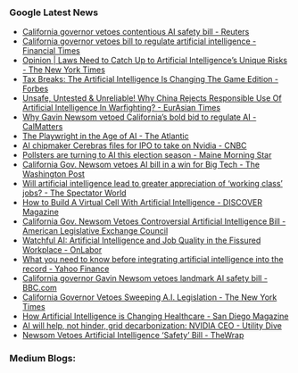 ### Google Latest News
<!-- GOOGLE-NEWS-CONTENT:START -->

- [California governor vetoes contentious AI safety bill - Reuters](https://news.google.com/rss/articles/CBMiwgFBVV95cUxQUXphMGVVMHVmTWprLTJmR1dzaHdZRVBXVGpnbS1HTW94S01kNWgtVGVCcHhSWTFYMW9qR1NBdnRHYThoeHR1UWpYbW52OFRkTnlCOTZSWlJlSE14MTR2VU5INFlvbmNRZ0dFRkNkZ3p4RFpnZlF6VmZCR2FNVW9rNXJSUVJ3Z0EwYmFqRnZYcnVqU3NwWDNGZFRXeS01RUMzNTg4bVc1VVFjbHVtRXBWbWhxUzNpT1pQbkc1TEdWUnBkQQ?oc=5)
- [California governor vetoes bill to regulate artificial intelligence - Financial Times](https://news.google.com/rss/articles/CBMicEFVX3lxTE8zWUNkM3BHU0tKeGNpaWUwLVFlaEZ3eldpbFFSN1ZzVDRTNTREbHVCMVhDdHBNM1A1OXJRVDNEVDNVV3htSy1XTjhsMjFRYlNZWWtZcWtycXplbUpTQlJpb2dQVmQyTlJyY2dJS3F5UTA?oc=5)
- [Opinion | Laws Need to Catch Up to Artificial Intelligence’s Unique Risks - The New York Times](https://news.google.com/rss/articles/CBMigwFBVV95cUxNZGo3ay1DWUx3Wm9hbHZuYTk4eGJyQXFteDA0OV9kU1k1OFAxaDVEUDdZSTA4N01HZ0JYbFB6ZkxLMF9CS25PV3dubmJ3ckswaVA2bkp4OW1QYnRIV2hLa0JYQjcxRlRQWmRoXzlGSk16MTh3NnVPY052VFAzeUdTdkpKbw?oc=5)
- [Tax Breaks: The Artificial Intelligence Is Changing The Game Edition - Forbes](https://news.google.com/rss/articles/CBMiwwFBVV95cUxNaVJCU2J0U3RYeDlqejVDbG1ld1hZcEJiUXBLUmRNel9ubmZIN2pwZG56aE82UlRScV93aC1rZ2VVaDR3Tm5nVU5PVTI2QnQ1RHNvaGZRbWZIeEJXVm9sX2hxOG41R2IwdC1vSFZuQzlla1Y3WUJpREdveGlKT2xCNDRudTlZWGdTNDZSWlFwR2wxRDVnenY4ZkNGdkUzT2J2eVhaY3VrY3Z2LVBYa2FCRlRNLXB2QmxYRWcwaWVoRktfdlU?oc=5)
- [Unsafe, Untested & Unreliable! Why China Rejects Responsible Use Of Artificial Intelligence In Warfighting? - EurAsian Times](https://news.google.com/rss/articles/CBMiigFBVV95cUxPb2dGYXd5R0hTZmVCVHJxR3BSN1NISHZnUVFNNGE3Uk1UOFhUSi1YVVRrWW11X3RSRHRDWnNVNk1PRHVabXZVenh3N1l5eHppWlVDOXp2aTQ2WmlYVmY2dDktVzZhY0NXbE9uWnZVTTN4RnpjaHp3UTRlcS1nZW85bzlEbi1TREZiQWfSAYoBQVVfeXFMT29nRmF3eUdIU2ZlQlRycUdwUjdTSEh2Z1FRTTRhN1JNVDhYVEotWFVUa1ltdV90UkR0Q1pzVTZNT0R1Wm12VXp4dzdZeXh6aVpVQzl6dmk0NlppWFZmNnQ5LVc2YWNDV2xPblp2VU0zeEZ6Y2h6d1E0ZXEtZ2VvOW85RG4tU0RGYkFn?oc=5)
- [Why Gavin Newsom vetoed California’s bold bid to regulate AI - CalMatters](https://news.google.com/rss/articles/CBMijAFBVV95cUxOdkUySnExcHhuQnY5YnJMY2VlLVNaUW1veDg5WGxWUThsOHNJVl9ONDVWeEVtYU8xZnVQWDM1Wjd1TndkdUswb09abXR4M3BWLUhYN2cxSmhlSW5CdFU2elNhOExRMk5Tcy1YRG5rV1VNbHdGWjZRTlJmemZvcDlOc1pySzI3ckJrWjdQZg?oc=5)
- [The Playwright in the Age of AI - The Atlantic](https://news.google.com/rss/articles/CBMirwFBVV95cUxNQjNEOUhVTkZRZXlTaTlUQjRIWmFYOHJJbWluYm0tVHh0OXdfa3BFdUdTMkZ5SF95UzdySXpKeWRXVktGSmZWTnhUXzhYdWZQQWJvQmJCUmpmQ0xReXlISXI5X2pLTEFBTWFqYVl2S1Fzb0tmSTVoQ3QxaVJHZnZqWmZnZkxWOEZvV2xoZzhqeVBsaUlUVnR5cTlNVVBpZ1lCQkkwalFiWEFQTjZhQnNJ?oc=5)
- [AI chipmaker Cerebras files for IPO to take on Nvidia - CNBC](https://news.google.com/rss/articles/CBMia0FVX3lxTE93SnpKM3BVLVczb1VRbThzWHZUWW0yMjZHRFBvbUozZUVqMElEMG1fRmh2a0V5cnlwT0lsdU5OcF9MbXByNGJuY2JqM3o2NFY0T0tvVEw1ZmxlcVpzd3BDWEhLY0NZcV9JTVJ30gFwQVVfeXFMTnhvNlhIWE9aUXdvWmxpdlZXSjRLSkVFTkxaQi1ray02TWFJUmRKYVRJaS1uMzlhZFZrd0Rtai1zMUNjRDBwUHl0S0JBRnhpQzdVVDF5N3ZaQ0dJcmxpM1EwOFQ1d1dNbHJZVEg0aTVxOA?oc=5)
- [Pollsters are turning to AI this election season - Maine Morning Star](https://news.google.com/rss/articles/CBMikwFBVV95cUxORjJjMzV5WENSd2x3RDNFT2RxQkF1YjhMUUFnRDU3VEZkakQ4RFNPNHk0MHpVc215TXhXQnpXVkFFelg4LVNwd01XaEFFUXFseVNrQVk2RkNkQlRpN2VJTEJVMjhobm51QkFOQi1vVjhST0U3OUp4VFo5M1RQb252Wll2TEN3NDQ1dk5NYjk1a2t2RzA?oc=5)
- [California Gov. Newsom vetoes AI bill in a win for Big Tech - The Washington Post](https://news.google.com/rss/articles/CBMiiwFBVV95cUxQYjdLc3FUR2xKbkxqbGMzWEJ3QnhSUm9jdlg3RG1IZ2xvUmNJSzNiRnVlVTgwVWJJU1d6Mm1NTTJ0UXBINklmdVVWSnZyNE16bWhpcFJTalFUMVY4dmotSENjREttbmhSYV9VR1lnSHFIWXZKREFLMVpNNkV2ZmZnNzVQb0o2endjM2xr?oc=5)
- [Will artificial intelligence lead to greater appreciation of ‘working class’ jobs? - The Spectator World](https://news.google.com/rss/articles/CBMiqAFBVV95cUxOWDg1ODFlUVlnYUV1NnJxZjdGYVZieGlneFZjTU5BNWtRZ3pUMHFaNWRNYTdfRkVndVNMa0xHVU5ZRzlBWEg1SmwyRllVRW1VVXJ3YkJzRWNVdms4VVlETjBPblkzWmU0TlRlSXRPQmRtZWRRUWFaYkhWZGFzTjdWcGpvOUpaNmFic1h1NlZ3bXRvY0VyMlF4Z2xrNHRwV0doZjVCLVFJa20?oc=5)
- [How to Build A Virtual Cell With Artificial Intelligence - DISCOVER Magazine](https://news.google.com/rss/articles/CBMipAFBVV95cUxPblFhLV82T01uMGptZHZkeEdUMngyRVdOcEEtT3h4X2Fjb3dLV0hRUTRvTGhPcmdhQVpObmxpMVkxQ21ETlM5eThrdEVMVTB2SXNEVVBrU2Z4cG9DZWt3Z3RPNk5MaVo1N3I5Mm5pWE04TEZTclhGc2RFTk52X0EtRlNXdUZiblZUUFFDQnJNMnduVHM0b2RERE9FVkRNamlrZi1Sbw?oc=5)
- [California Gov. Newsom Vetoes Controversial Artificial Intelligence Bill - American Legislative Exchange Council](https://news.google.com/rss/articles/CBMingFBVV95cUxNRF90ZEJrRHA0SVJVRDUtSlc0ZHN5ak1nMTdZaVZ6SU5sYktHellhekVqdXZuVDFVNXNDNS0ybzJlLWo5U2F3MUVwNFBRMFlEM1hJb1dUMGFxNVg4cVlRNGtkcDVXOGhGUW1VdFhxYW9SZWVVak5UNFY3Q3NzNUxGNHZQZGVpbE9oU3FkeVQyM3NoWFlVMnZBT3NraGFtQQ?oc=5)
- [Watchful AI: Artificial Intelligence and Job Quality in the Fissured Workplace - OnLabor](https://news.google.com/rss/articles/CBMinwFBVV95cUxOYzAtbzBjZE45V1dycHBNNi00VEV0dHFDS3NaUFBzUG4yeVFIc0RQWVhrSlZBT2FiZHVOd0VfTzluTFRCS0xnbTNHMWNveXYzMmRTUjg0RW5nQTMxcTgyS29aWVRTMGhCZkN0VWJXMVpBdlVkYm13ZXFXekRzZVlwNFF3RmFtVzFrSmNpY0p1ck9BS2dianRrTkFpZFhLU1k?oc=5)
- [What you need to know before integrating artificial intelligence into the record - Yahoo Finance](https://news.google.com/rss/articles/CBMimAFBVV95cUxNY1NLTDYyb296U1U5NjQwRHJBUk10VVVtMWhuMGJVZENwdEpmMzFlNS1YRFkxWkZRdzZ0TllqSGZkQi1mNVlucllLdWh4SjZjNHJSSHFHYkRCSGpLRlBKaVBkRVczYVFhMjFTQkhsMUNhbndFdDVMVGVjSi1mcFE3azRjSjZ3ZWc5V0IwWUVaUEtjOWY4VE1Gdg?oc=5)
- [California governor Gavin Newsom vetoes landmark AI safety bill - BBC.com](https://news.google.com/rss/articles/CBMiWkFVX3lxTE5hekV6S05JblJDYTcxZlJ5YjVoTkJnbzJVckoyRGhSSG1RZXBERi1uV2ZXZzJMRDJUb0NnXzAxZ2NUU3AwTllMclRZdFUzOURHZFRSSk8xODVHQdIBX0FVX3lxTFBRajN3c0p5dGtLMXBFREoydmEwRXRsdFpOWnktN1NJZThVdEtvbWdWQW1ZbG5vNHpCSVdwSFoxd3NSZ3g5UVVNc1RSTHlUT3I0SG0wUmdSWXU5SHl1U3I4?oc=5)
- [California Governor Vetoes Sweeping A.I. Legislation - The New York Times](https://news.google.com/rss/articles/CBMieEFVX3lxTFBmakJsaE1BRTdKRWtSZXdrbW9Qa182QVZiM2dHQUV3Y3hSMncwTFlkM0pvOFpzSUF2LXFrSlppYUZ0NElLWXlHNlNoU25QMnhlU3doSzJQWEx4VlY1Qk9rV1lZUDFhM2J4d1ZUZHNFVURfaUlyNGl5Tw?oc=5)
- [How Artificial Intelligence is Changing Healthcare - San Diego Magazine](https://news.google.com/rss/articles/CBMiggFBVV95cUxNRnpLZ0FqMFdfQmpPbEgxcHgtUlMtMUJhS1hXMlFpMmozdEdpUGRCRjJEQ09wUEZTbERmc1V3VTlCSmdYbjk2RzNESFQ2c1VQYmx2dGVLNnpqRFFONVpDMUo0NlJwUkVoMWFHelZlTlNTaGljU1VsZkQ3Q3EtVVF6aUF3?oc=5)
- [AI will help, not hinder, grid decarbonization: NVIDIA CEO - Utility Dive](https://news.google.com/rss/articles/CBMipgFBVV95cUxQZFBqTG9XUmptalc0RmtENjRHMEcyVTYyRllPMGNSOGxJRHJRVmhLdENweXFRcXl0aHU1dU9oa1huQUV1ODlNbk0ySERZRGdITmJERlBEX21jY2pFN1ZzY0xkVGJaQjl4V3lEWlN2UGlNVk5jUGdPbFZWclR2WTIxdmFJYlVBLUpQRm5iNjBZRC03ZWsxaXlJcmVfZHI3NDNpVldMaGdR?oc=5)
- [Newsom Vetoes Artificial Intelligence ‘Safety’ Bill - TheWrap](https://news.google.com/rss/articles/CBMiV0FVX3lxTE56ek5DZW9ZbUJUcFl3d01DUkdGTkVhekhjN0FBai0yYkxSM2xhTlVSRmdjemhfR2NvUHkxbUhhV2ZRRkdZd1NZWE82YkpsVFhvd1c5WjZISQ?oc=5)<!-- GOOGLE-NEWS-CONTENT:END -->

### Medium Blogs:
<!-- MEDIUM-CONTENT:START -->

<!-- MEDIUM-CONTENT:END -->
